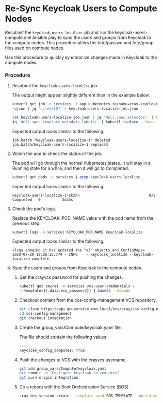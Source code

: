 # Re-Sync Keycloak Users to Compute Nodes

Resubmit the `keycloak-users-localize` job and run the keycloak-users-compute.yml Ansible play to sync the users and groups from Keycloak to the compute nodes. This procedure alters the /etc/passwd and /etc/group files used on compute nodes.

Use this procedure to quickly synchronize changes made in Keycloak to the compute nodes.

### Procedure

1.  Resubmit the `keycloak-users-localize` job.

    The output might appear slightly different than in the example below.

    ```bash
    kubectl get job -n services -l app.kubernetes.io/name=cray-keycloak-users-localize \
    -ojson | jq '.items[0]' > keycloak-users-localize-job.json

    cat keycloak-users-localize-job.json | jq 'del(.spec.selector)' | \
    jq 'del(.spec.template.metadata.labels)' | kubectl replace --force -f -
    ```

    Expected output looks similar to the following:

    ```
    job.batch "keycloak-users-localize-1" deleted
    job.batch/keycloak-users-localize-1 replaced
    ```

2.  Watch the pod to check the status of the job.

    The pod will go through the normal Kubernetes states. It will stay in a Running state for a while, and then it will go to Completed.

    ```bash
    kubectl get pods -n services | grep keycloak-users-localize
    ```

    Expected output looks similar to the following:

    ```
    keycloak-users-localize-1-sk2hn                                0/2     Completed   0          2m35s
    ```

3.  Check the pod's logs.

    Replace the KEYCLOAK\_POD\_NAME value with the pod name from the previous step.

    ```bash
    kubectl logs -n services KEYCLOAK_POD_NAME keycloak-localize
    ```

    Expected output looks similar to the following:

    ```
    <logs showing it has updated the "s3" objects and ConfigMaps>
    2020-07-20 18:26:15,774 - INFO    - keycloak_localize - keycloak-localize complete
    ```

4.  Sync the users and groups from Keycloak to the compute nodes.

    1.  Get the crayvcs password for pushing the changes.

        ```bash
        kubectl get secret -n services vcs-user-credentials \
        --template={{.data.vcs_password}} | base64 --decode
        ```

    2.  Checkout content from the cos-config-management VCS repository.

        ```bash
        git clone https://api-gw-service-nmn.local/vcs/cray/cos-config-management.git
        cd cos-config-management
        git checkout integration
        ```

    3.  Create the group\_vars/Compute/keycloak.yaml file.

        The file should contain the following values:

        ```bash
        ---
        keycloak_config_computes: True
        ```

    4.  Push the changes to VCS with the crayvcs username.

        ```bash
        git add group_vars/Compute/keycloak.yaml
        git commit -m "Configure keycloak on computes"
        git push origin integration
        ```

    5.  Do a reboot with the Boot Orchestration Service \(BOS\).

        ```bash
        cray bos session create --template-uuid BOS_TEMPLATE --operation reboot
        ```

